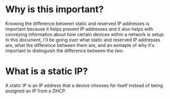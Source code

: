 # Why is this important?

Knowing the difference between static and reserved IP addresses is important because it helps prevent IP addresses and it also helps with conveying information about how certain devices within a network is setup. In this document, I'll be going over what static and reserved IP addresses are, what the difference between them are, and an exmaple of why it's important to distinguish the difference between the two. 

# What is a static IP?

A static IP is an IP address that a device chooses for itself instead of being assigned an IP from a DHCP. 
